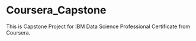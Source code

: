 # Coursera_Capstone
This is Capstone Project for IBM Data Science Professional Certificate from Coursera. 
